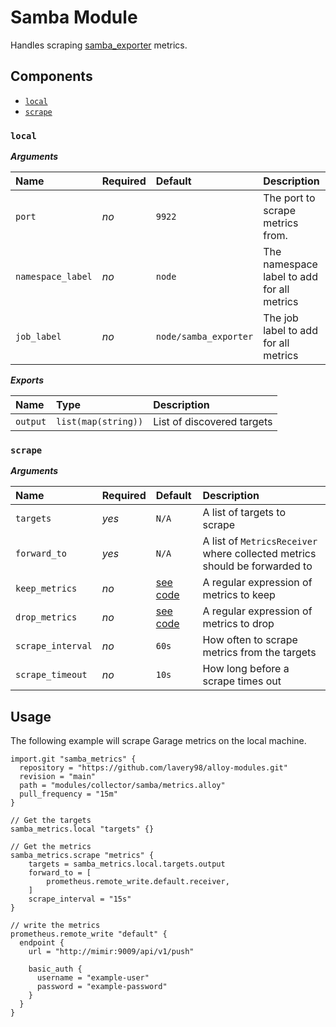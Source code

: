 # Samba Module

Handles scraping [samba_exporter](https://github.com/imker25/samba_exporter) metrics.

## Components

- [`local`](#local)
- [`scrape`](#scrape)

### `local`

**_Arguments_**

| Name              | Required | Default               | Description                                |
| :---------------- | :------- | :-------------------- | :----------------------------------------- |
| `port`            | _no_     | `9922`                | The port to scrape metrics from.           |
| `namespace_label` | _no_     | `node`                | The namespace label to add for all metrics |
| `job_label`       | _no_     | `node/samba_exporter` | The job label to add for all metrics       |

**_Exports_**

| Name     | Type                | Description                |
| :------- | :------------------ | :------------------------- |
| `output` | `list(map(string))` | List of discovered targets |

### `scrape`

**_Arguments_**

| Name              | Required | Default                       | Description                                                                |
| :---------------- | :------- | :---------------------------- | :------------------------------------------------------------------------- |
| `targets`         | _yes_    | `N/A`                         | A list of targets to scrape                                                |
| `forward_to`      | _yes_    | `N/A`                         | A list of `MetricsReceiver` where collected metrics should be forwarded to |
| `keep_metrics`    | _no_     | [see code](metrics.alloy#L78) | A regular expression of metrics to keep                                    |
| `drop_metrics`    | _no_     | [see code](metrics.alloy#L71) | A regular expression of metrics to drop                                    |
| `scrape_interval` | _no_     | `60s`                         | How often to scrape metrics from the targets                               |
| `scrape_timeout`  | _no_     | `10s`                         | How long before a scrape times out                                         |

## Usage

The following example will scrape Garage metrics on the local machine.

```alloy
import.git "samba_metrics" {
  repository = "https://github.com/lavery98/alloy-modules.git"
  revision = "main"
  path = "modules/collector/samba/metrics.alloy"
  pull_frequency = "15m"
}

// Get the targets
samba_metrics.local "targets" {}

// Get the metrics
samba_metrics.scrape "metrics" {
    targets = samba_metrics.local.targets.output
    forward_to = [
        prometheus.remote_write.default.receiver,
    ]
    scrape_interval = "15s"
}

// write the metrics
prometheus.remote_write "default" {
  endpoint {
    url = "http://mimir:9009/api/v1/push"

    basic_auth {
      username = "example-user"
      password = "example-password"
    }
  }
}
```
